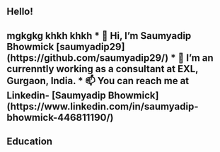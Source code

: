 <h2> Hello! <h2>
  mgkgkg khkh khkh 
* 👋 Hi, I’m Saumyadip Bhowmick [saumyadip29](https://github.com/saumyadip29/)
* 🌱 I’m an currenntly working as a consultant at EXL, Gurgaon, India.
* 📫 You can reach me at Linkedin- [Saumyadip Bhowmick](https://www.linkedin.com/in/saumyadip-bhowmick-446811190/)
  
<h2> Education <h2>
